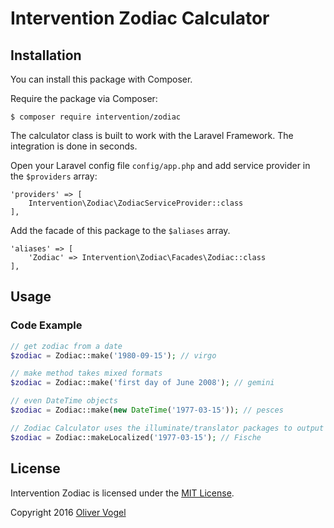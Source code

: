 # Intervention Zodiac Calculator

## Installation

You can install this package with Composer.

Require the package via Composer:

    $ composer require intervention/zodiac

The calculator class is built to work with the Laravel Framework. The integration is done in seconds.

Open your Laravel config file `config/app.php` and add service provider in the `$providers` array:
    
    'providers' => [
        Intervention\Zodiac\ZodiacServiceProvider::class
    ],

Add the facade of this package to the `$aliases` array.

    'aliases' => [
        'Zodiac' => Intervention\Zodiac\Facades\Zodiac::class
    ],

## Usage

### Code Example

```php
// get zodiac from a date
$zodiac = Zodiac::make('1980-09-15'); // virgo

// make method takes mixed formats
$zodiac = Zodiac::make('first day of June 2008'); // gemini

// even DateTime objects
$zodiac = Zodiac::make(new DateTime('1977-03-15')); // pesces

// Zodiac Calculator uses the illuminate/translator packages to output localized names
$zodiac = Zodiac::makeLocalized('1977-03-15'); // Fische
```

## License

Intervention Zodiac is licensed under the [MIT License](http://opensource.org/licenses/MIT).

Copyright 2016 [Oliver Vogel](http://olivervogel.com)
